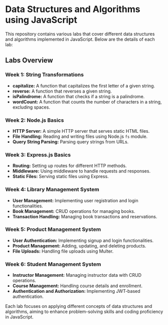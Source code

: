# Data Structures and Algorithms using JavaScript

This repository contains various labs that cover different data structures and algorithms implemented in JavaScript. Below are the details of each lab:

## Labs Overview

### Week 1: String Transformations

- **capitalize:** A function that capitalizes the first letter of a given string.
- **reverse:** A function that reverses a given string.
- **isPalindrome:** A function that checks if a string is a palindrome.
- **wordCount:** A function that counts the number of characters in a string, excluding spaces.

### Week 2: Node.js Basics

- **HTTP Server:** A simple HTTP server that serves static HTML files.
- **File Handling:** Reading and writing files using Node.js `fs` module.
- **Query String Parsing:** Parsing query strings from URLs.

### Week 3: Express.js Basics

- **Routing:** Setting up routes for different HTTP methods.
- **Middleware:** Using middleware to handle requests and responses.
- **Static Files:** Serving static files using Express.

### Week 4: Library Management System

- **User Management:** Implementing user registration and login functionalities.
- **Book Management:** CRUD operations for managing books.
- **Transaction Handling:** Managing book transactions and reservations.

### Week 5: Product Management System

- **User Authentication:** Implementing signup and login functionalities.
- **Product Management:** Adding, updating, and deleting products.
- **File Uploads:** Handling file uploads using Multer.

### Week 6: Student Management System

- **Instructor Management:** Managing instructor data with CRUD operations.
- **Course Management:** Handling course details and enrollment.
- **Authentication and Authorization:** Implementing JWT-based authentication.

Each lab focuses on applying different concepts of data structures and algorithms, aiming to enhance problem-solving skills and coding proficiency in JavaScript.
